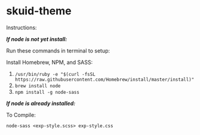 # skuid-theme

Instructions:

***If node is not yet install:***

Run these commands in terminal to setup:

Install Homebrew, NPM, and SASS:
1. ```/usr/bin/ruby -e "$(curl -fsSL https://raw.githubusercontent.com/Homebrew/install/master/install)"```
2. ```brew install node```
3. ```npm install -g node-sass```

***If node is already installed:***

To Compile:

```node-sass <exp-style.scss> exp-style.css```
